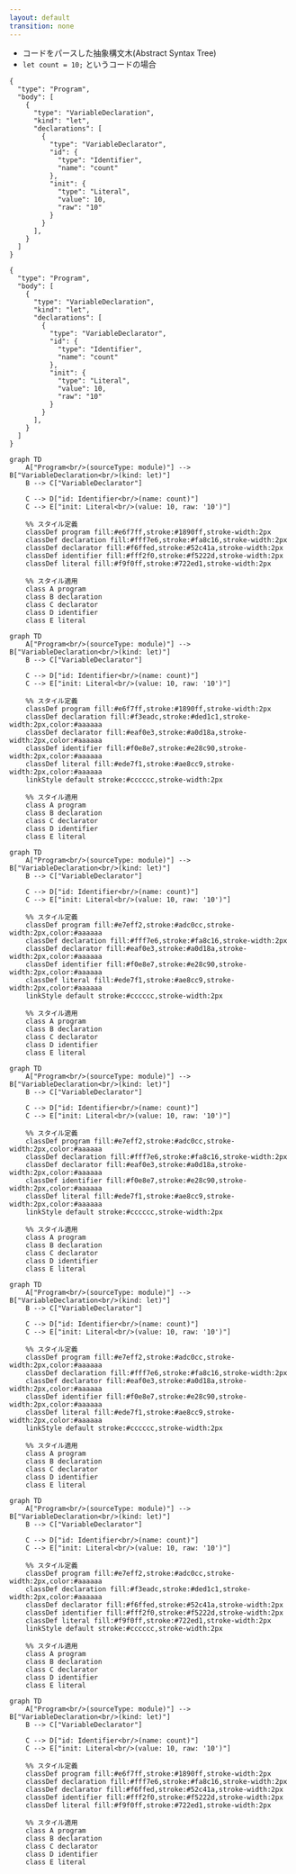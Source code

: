 ```yaml
---
layout: default
transition: none
---
```


<style scoped>
.slidev-vclick-hidden {
  display: none;
}
.small-code {
  .slidev-code {
    font-size: 0.67rem !important;
    line-height: 0rem !important;
    width: 400px !important;
  }
}
</style>

<section-title title="AST とは？" />

<v-clicks class="_bullet">

* コードをパースした抽象構文木(Abstract Syntax Tree)
* `let count = 10;` というコードの場合

</v-clicks>

<div v-click="[3]" class="flex justify-start small-code pl-12.5">

```json{*}
{
  "type": "Program",
  "body": [
    {
      "type": "VariableDeclaration",
      "kind": "let",
      "declarations": [
        {
          "type": "VariableDeclarator",
          "id": {
            "type": "Identifier",
            "name": "count"
          },
          "init": {
            "type": "Literal",
            "value": 10,
            "raw": "10"
          }
        }
      ],
    }
  ]
}
```

</div>

<div v-click="4" class="flex justify-around small-code">

```json{*|*|2|5|5-6|7-20|9-18}
{
  "type": "Program",
  "body": [
    {
      "type": "VariableDeclaration",
      "kind": "let",
      "declarations": [
        {
          "type": "VariableDeclarator",
          "id": {
            "type": "Identifier",
            "name": "count"
          },
          "init": {
            "type": "Literal",
            "value": 10,
            "raw": "10"
          }
        }
      ],
    }
  ]
}
```

<div v-click="[4]">

```mermaid
graph TD
    A["Program<br/>(sourceType: module)"] --> B["VariableDeclaration<br/>(kind: let)"]
    B --> C["VariableDeclarator"]

    C --> D["id: Identifier<br/>(name: count)"]
    C --> E["init: Literal<br/>(value: 10, raw: '10')"]

    %% スタイル定義
    classDef program fill:#e6f7ff,stroke:#1890ff,stroke-width:2px
    classDef declaration fill:#fff7e6,stroke:#fa8c16,stroke-width:2px
    classDef declarator fill:#f6ffed,stroke:#52c41a,stroke-width:2px
    classDef identifier fill:#fff2f0,stroke:#f5222d,stroke-width:2px
    classDef literal fill:#f9f0ff,stroke:#722ed1,stroke-width:2px

    %% スタイル適用
    class A program
    class B declaration
    class C declarator
    class D identifier
    class E literal
```

</div>

<div v-click="[5]">

```mermaid
graph TD
    A["Program<br/>(sourceType: module)"] --> B["VariableDeclaration<br/>(kind: let)"]
    B --> C["VariableDeclarator"]

    C --> D["id: Identifier<br/>(name: count)"]
    C --> E["init: Literal<br/>(value: 10, raw: '10')"]

    %% スタイル定義
    classDef program fill:#e6f7ff,stroke:#1890ff,stroke-width:2px
    classDef declaration fill:#f3eadc,stroke:#ded1c1,stroke-width:2px,color:#aaaaaa
    classDef declarator fill:#eaf0e3,stroke:#a0d18a,stroke-width:2px,color:#aaaaaa
    classDef identifier fill:#f0e8e7,stroke:#e28c90,stroke-width:2px,color:#aaaaaa
    classDef literal fill:#ede7f1,stroke:#ae8cc9,stroke-width:2px,color:#aaaaaa
    linkStyle default stroke:#cccccc,stroke-width:2px

    %% スタイル適用
    class A program
    class B declaration
    class C declarator
    class D identifier
    class E literal
```

</div>

<div v-click="[6]">

```mermaid
graph TD
    A["Program<br/>(sourceType: module)"] --> B["VariableDeclaration<br/>(kind: let)"]
    B --> C["VariableDeclarator"]

    C --> D["id: Identifier<br/>(name: count)"]
    C --> E["init: Literal<br/>(value: 10, raw: '10')"]

    %% スタイル定義
    classDef program fill:#e7eff2,stroke:#adc0cc,stroke-width:2px,color:#aaaaaa
    classDef declaration fill:#fff7e6,stroke:#fa8c16,stroke-width:2px
    classDef declarator fill:#eaf0e3,stroke:#a0d18a,stroke-width:2px,color:#aaaaaa
    classDef identifier fill:#f0e8e7,stroke:#e28c90,stroke-width:2px,color:#aaaaaa
    classDef literal fill:#ede7f1,stroke:#ae8cc9,stroke-width:2px,color:#aaaaaa
    linkStyle default stroke:#cccccc,stroke-width:2px

    %% スタイル適用
    class A program
    class B declaration
    class C declarator
    class D identifier
    class E literal
```

</div>

<div v-click="[7]">

```mermaid
graph TD
    A["Program<br/>(sourceType: module)"] --> B["VariableDeclaration<br/>(kind: let)"]
    B --> C["VariableDeclarator"]

    C --> D["id: Identifier<br/>(name: count)"]
    C --> E["init: Literal<br/>(value: 10, raw: '10')"]

    %% スタイル定義
    classDef program fill:#e7eff2,stroke:#adc0cc,stroke-width:2px,color:#aaaaaa
    classDef declaration fill:#fff7e6,stroke:#fa8c16,stroke-width:2px
    classDef declarator fill:#eaf0e3,stroke:#a0d18a,stroke-width:2px,color:#aaaaaa
    classDef identifier fill:#f0e8e7,stroke:#e28c90,stroke-width:2px,color:#aaaaaa
    classDef literal fill:#ede7f1,stroke:#ae8cc9,stroke-width:2px,color:#aaaaaa
    linkStyle default stroke:#cccccc,stroke-width:2px

    %% スタイル適用
    class A program
    class B declaration
    class C declarator
    class D identifier
    class E literal
```

</div>

<div v-click="[8]">

```mermaid
graph TD
    A["Program<br/>(sourceType: module)"] --> B["VariableDeclaration<br/>(kind: let)"]
    B --> C["VariableDeclarator"]

    C --> D["id: Identifier<br/>(name: count)"]
    C --> E["init: Literal<br/>(value: 10, raw: '10')"]

    %% スタイル定義
    classDef program fill:#e7eff2,stroke:#adc0cc,stroke-width:2px,color:#aaaaaa
    classDef declaration fill:#fff7e6,stroke:#fa8c16,stroke-width:2px
    classDef declarator fill:#eaf0e3,stroke:#a0d18a,stroke-width:2px,color:#aaaaaa
    classDef identifier fill:#f0e8e7,stroke:#e28c90,stroke-width:2px,color:#aaaaaa
    classDef literal fill:#ede7f1,stroke:#ae8cc9,stroke-width:2px,color:#aaaaaa
    linkStyle default stroke:#cccccc,stroke-width:2px

    %% スタイル適用
    class A program
    class B declaration
    class C declarator
    class D identifier
    class E literal
```

</div>

<div v-click="[9]">

```mermaid
graph TD
    A["Program<br/>(sourceType: module)"] --> B["VariableDeclaration<br/>(kind: let)"]
    B --> C["VariableDeclarator"]

    C --> D["id: Identifier<br/>(name: count)"]
    C --> E["init: Literal<br/>(value: 10, raw: '10')"]

    %% スタイル定義
    classDef program fill:#e7eff2,stroke:#adc0cc,stroke-width:2px,color:#aaaaaa
    classDef declaration fill:#f3eadc,stroke:#ded1c1,stroke-width:2px,color:#aaaaaa
    classDef declarator fill:#f6ffed,stroke:#52c41a,stroke-width:2px
    classDef identifier fill:#fff2f0,stroke:#f5222d,stroke-width:2px
    classDef literal fill:#f9f0ff,stroke:#722ed1,stroke-width:2px
    linkStyle default stroke:#cccccc,stroke-width:2px

    %% スタイル適用
    class A program
    class B declaration
    class C declarator
    class D identifier
    class E literal
```

</div>

<div v-click="10">

```mermaid
graph TD
    A["Program<br/>(sourceType: module)"] --> B["VariableDeclaration<br/>(kind: let)"]
    B --> C["VariableDeclarator"]

    C --> D["id: Identifier<br/>(name: count)"]
    C --> E["init: Literal<br/>(value: 10, raw: '10')"]

    %% スタイル定義
    classDef program fill:#e6f7ff,stroke:#1890ff,stroke-width:2px
    classDef declaration fill:#fff7e6,stroke:#fa8c16,stroke-width:2px
    classDef declarator fill:#f6ffed,stroke:#52c41a,stroke-width:2px
    classDef identifier fill:#fff2f0,stroke:#f5222d,stroke-width:2px
    classDef literal fill:#f9f0ff,stroke:#722ed1,stroke-width:2px

    %% スタイル適用
    class A program
    class B declaration
    class C declarator
    class D identifier
    class E literal
```

</div>

</div>

<!-- 

AST とは、

[click] ソースコードをパースした抽象構文木、Abstract Syntax Tree のことで、JavaScript の場合は JSON として表現されます。  

[click] 例えば、"let count = 10;" というコードは、非常に単純化すると、  
[click] こちらのような JSON 構造で表現されるといったイメージです。そしてこの JSON をグラフで表すと、  
[click] こちらのようになります。

このように、AST はコードの構造を階層的に表現する「木構造」です。  
そして、各ノードがコードの一部を表し、そのノード間の親子関係がコードの構文的な関係などを示します。

こちらを見てみると、
[click]最上位の Program ノードの中に、
[click] VariableDeclaration つまり変数宣言のノードがあることがわかります。

[click]この変数宣言は "kind: let" で宣言の種類を示し、
[click] declarations 配列の中に具体的な変数情報を持っています。

[click]その中の VariableDeclarator ノードが、変数名と初期値の情報を表しています。

[click]このように、たった 1 行のコードであっても、AST はその構造を明確に階層化して表現しています。
-->